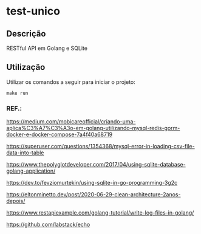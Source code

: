 # test-unico

## Descrição
RESTful API em Golang e SQLite

## Utilização
Utilizar os comandos a seguir para iniciar o projeto:

    make run

### REF.:
https://medium.com/mobicareofficial/criando-uma-aplica%C3%A7%C3%A3o-em-golang-utilizando-mysql-redis-gorm-docker-e-docker-compose-7a4f40a68719

https://superuser.com/questions/1354368/mysql-error-in-loading-csv-file-data-into-table

https://www.thepolyglotdeveloper.com/2017/04/using-sqlite-database-golang-application/

https://dev.to/fevziomurtekin/using-sqlite-in-go-programming-3g2c

https://eltonminetto.dev/post/2020-06-29-clean-architecture-2anos-depois/

https://www.restapiexample.com/golang-tutorial/write-log-files-in-golang/

https://github.com/labstack/echo